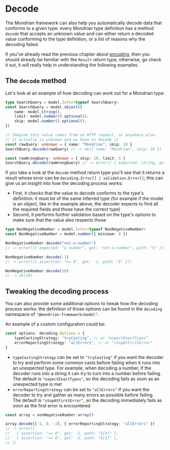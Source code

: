 # Decode

The Mondrian framework can also help you automatically decode data that conforms
to a given type: every Mondrian type definition has a method `decode` that
accepts an unknown value and can either return a decoded value conforming to the
type definition, or a list of reasons why the decoding failed.

If you've already read the previous chapter about [encoding](./03-encode.md),
then you should already be familiar with the `Result` return type; otherwise,
go check it out, it will really help in understanding the following examples.

## The `decode` method

Let's look at an example of how decoding can work out for a Mondrian type:

```ts showLineNumbers
type SearchQuery = model.Infer<typeof SearchQuery>
const SearchQuery = model.object({
    name: model.string(),
    limit: model.number().optional(),
    skip: model.number().optional(),
})

// Imagine this value comes from an HTTP request, or anywhere else:
// it actually is unknown and we have to decode it
const rawQuery: unknown = { name: "Mondrian", skip: 10 }
SearchQuery.decode(rawQuery) // -> ok({ name: "Mondrian", skip: 10 })

const rawWrongQuery: unknown = { skip: 10, limit: 5 }
SearchQuery.decode(rawWrongQuery) // -> error([ { expected: string, got: undefined, path: "$.name" } ])
```

If you take a look at the `decode` method return type you'll see that it returns
a result whose error can be `decoding.Error[] | validation.Error[]`; this can
give us an insight into how the decoding process works:

- First, it checks that the value to decode conforms to the type's definition: it
  must be of the same inferred type (for example if the model is an object, like
  in the example above, the decoder expects to find all the required fields and
  those have the correct type)
- Second, it performs further validation based on the type's options to make
  sure that the value also respects those

```ts showLineNumbers
type NonNegativeNumber = model.Infer<typeof NonNegativeNumber>
const NonNegativeNumber = model.number({ minimum: 0 })

NonNegativeNumber.decode("not-a-number")
// -> error([{ expected: "a number", got: "not-a-number", path: "$" }])

NonNegativeNumber.decode(-1)
// -> error([{ assertion: ">= 0", got: -1, path: "$" }])

NonNegativeNumber.decode(10)
// -> ok(10)
```

## Tweaking the decoding process

You can also provide some additional options to tweak how the decoding process
works: the definition of those options can be found in the `decoding` namespace
of `"@mondrian-framework/model"`.

An example of a custom configuration could be:

```ts showLineNumbers
const options: decoding.Options = {
    typeCastingStrategy: "tryCasting", // or "expectExactTypes"
    errorReportingStrategy: "allErrors", // or "stopAtFirstError"
}
```

- `typeCastingStrategy` can be set to `"tryCasting"` if you want the decoder to
  try and perform some common casts before failing when it runs into an
  unexpected type. For example, when decoding a number, if the decoder runs into
  a string it can try to turn into a number before failing.  
  The default is `"expectExactTypes"`, so the decoding fails as soon as an
  unexpected type is met
- `errorReportingStrategy` can be set to `"allErrors"` if you want the decoder
  to try and gather as many errors as possible before failing.  
  The default is `"stopAtFirstError"`, so the decoding immediately fails as soon
  as the first error is encountered

```ts showLineNumbers
const array = nonNegativeNumber.array()

array.decode([-1, 0, -2], { errorReportingStrategy: "allErrors" })
// -> error([
//   { assertion: ">= 0", got: -1, path: "$[0]" },
//   { assertion: ">= 0", got: -2, path: "$[2]" },
// ])
```

